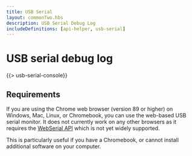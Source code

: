 ```yaml
---
title: USB Serial
layout: commonTwo.hbs
description: USB Serial Debug Log
includeDefinitions: [api-helper, usb-serial]
---
```


# USB serial debug log

{{> usb-serial-console}}


## Requirements

If you are using the Chrome web browser (version 89 or higher) on Windows, Mac, Linux, or Chromebook, you can use the web-based USB serial monitor. It does not currently work on any other browsers as it requires the [WebSerial API](https://developer.mozilla.org/en-US/docs/Web/API/Web_Serial_API) which is not yet widely supported.

This is particularly useful if you have a Chromebook, or cannot install additional software on your computer.